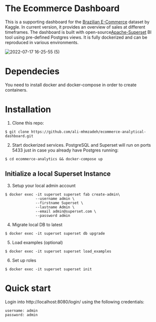 # The Ecommerce Dashboard
This is a supporting dashboard for the [Brazilian E-Commerce](https://www.kaggle.com/datasets/olistbr/brazilian-ecommerce) dataset by Kaggle. In current version, it provides an overview of sales at different timeframes. The dashboard is built with open-source[Apache-Superset](https://superset.apache.org/) BI tool using pre-defined Postgres views. It is fully dockerized and can be reproduced in various environments. 

![2022-07-17 16-25-55 (5)](https://user-images.githubusercontent.com/59216368/179426482-de72b9de-8e2f-4c02-9787-1cc4459201de.gif)

# Dependecies
You need to install docker and docker-compose in order to create containers.


# Installation
1. Clone this repo:
```
$ git clone https://github.com/ali-mhmzadeh/ecommerce-analytical-dashboard.git
```

2. Start dockerized services. PostgreSQL and Superset will run on ports 5433 just in case you already have Postgres running: 
```
$ cd ecommerce-analytics && docker-compose up
```

## Initialize a local Superset Instance
3. Setup your local admin account
```
$ docker exec -it superset superset fab create-admin\
              --username admin \
              --firstname Superset \
              --lastname Admin \
              --email admin@superset.com \
              --password admin
```

4. Migrate local DB to latest
```
$ docker exec -it superset superset db upgrade
```
5. Load examples (optional)
```
$ docker exec -it superset superset load_examples
```
6. Set up roles
```
$ docker exec -it superset superset init
```

# Quick start

Login into http://localhost:8080/login/ using the following credentials:
```
username: admin
password: admin
```






